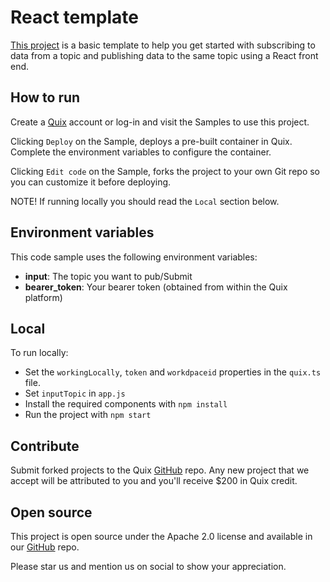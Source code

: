 # React template

[This project](https://github.com/quixio/quix-samples/tree/main/nodejs/basic-react-template) is a basic template to help you get started with subscribing to data from a topic and publishing data to the same topic using a React front end.

## How to run

Create a [Quix](https://portal.platform.quix.ai/self-sign-up?xlink=github) account or log-in and visit the Samples to use this project.

Clicking `Deploy` on the Sample, deploys a pre-built container in Quix. Complete the environment variables to configure the container.

Clicking `Edit code` on the Sample, forks the project to your own Git repo so you can customize it before deploying.

NOTE! If running locally you should read the `Local` section below.

## Environment variables

This code sample uses the following environment variables:

- **input**: The topic you want to pub/Submit
- **bearer_token**: Your bearer token (obtained from within the Quix platform)

## Local

To run locally:

 - Set the `workingLocally`, `token` and `workdpaceid` properties in the `quix.ts` file.
 - Set `inputTopic` in `app.js`
 - Install the required components with `npm install`
 - Run the project with `npm start`

## Contribute

Submit forked projects to the Quix [GitHub](https://github.com/quixio/quix-samples) repo. Any new project that we accept will be attributed to you and you'll receive $200 in Quix credit.

## Open source

This project is open source under the Apache 2.0 license and available in our [GitHub](https://github.com/quixio/quix-samples) repo.

Please star us and mention us on social to show your appreciation.

